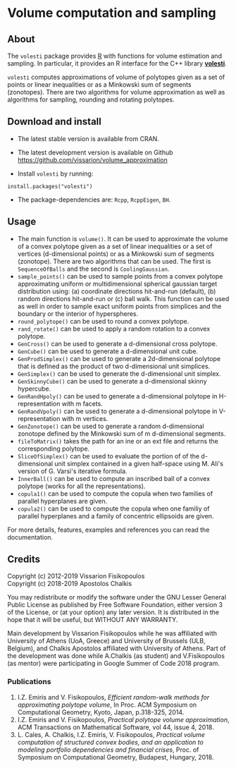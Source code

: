 # Volume computation and sampling

## About  
The `volesti` package provides [R](http://www.r-project.org) with functions for volume estimation and sampling. In particular, it provides an R interface for the C++ library [**volesti**](https://github.com/vissarion/volume_approximation). 

`volesti` computes approximations of volume of polytopes given as a set of points or linear inequalities or as a Minkowski sum of segments (zonotopes). There are two algorithms for volume approximation as well as algorithms for sampling, rounding and rotating polytopes.  

##  Download and install 

* The latest stable version is available from CRAN.
* The latest development version is available on Github https://github.com/vissarion/volume_approximation

* Install `volesti` by running:  
```
install.packages("volesti")
```
* The package-dependencies are: `Rcpp`, `RcppEigen`, `BH`. 

##  Usage

* The main function is `volume()`. It can be used to approximate the volume of a convex polytope given as a set of linear inequalities or a set of vertices (d-dimensional points) or as a Minkowski sum of segments (zonotope). There are two algorithms that can be used. The first is `SequenceOfBalls` and the second is `CoolingGaussian`.  
* `sample_points()` can be used to sample points from a convex polytope approximating uniform or multidimensional spherical gaussian target distribution using: (a) coordinate directions hit-and-run (default), (b) random directions hit-and-run or (c) ball walk. This function can be used as well in order to sample exact uniform points from simplices and the boundary or the interior of hyperspheres.  
* `round_polytope()` can be used to round a convex polytope.  
* `rand_rotate()` can be used to apply a random rotation to a convex polytope.  
* `GenCross()` can be used to generate a d-dimensional cross polytope.  
* `GenCube()` can be used to generate a d-dimensional unit cube.  
* `GenProdSimplex()` can be used to generate a 2d-dimensional polytope that is defined as the product of two d-dimensional unit simplices.  
* `GenSimplex()` can be used to generate the d-dimensional unit simplex.  
* `GenSkinnyCube()` can be used to generate a d-dimensional skinny hypercube.  
* `GenRandHpoly()` can be used to generate a d-dimensional polytope in H-representation with m facets.  
* `GenRandVpoly()` can be used to generate a d-dimensional polytope in V-representation with m vertices.  
* `GenZonotope()` can be used to generate a random d-dimensional zonotope defined by the Minkowski sum of m d-dimensional segments.  
* `fileToMatrix()` takes the path for an ine or an ext file and returns the corresponding polytope.  
* `SliceOfSimplex()` can be used to evaluate the portion of of the d-dimensional unit simplex contained in a given half-space using M. Ali's version of G. Varsi's iterative formula.  
* `InnerBall()` can be used to compute an inscribed ball of a convex polytope (works for all the representations).  
* `copula1()` can be used to compute the copula when two families of parallel hyperplanes are given.  
* `copula2()` can be used to compute the copula when one familiy of parallel hyperplanes  and a family of concentric ellipsoids are given.  

For more details, features, examples and references you can read the documentation.  

## Credits

Copyright (c) 2012-2019 Vissarion Fisikopoulos  
Copyright (c) 2018-2019 Apostolos Chalkis  

You may redistribute or modify the software under the GNU Lesser General Public License as published by Free Software Foundation, either version 3 of the License, or (at your option) any later version. It is distributed in the hope that it will be useful, but WITHOUT ANY WARRANTY.   

Main development by Vissarion Fisikopoulos while he was affiliated with University of Athens (UoA, Greece) and University of Brussels (ULB, Belgium), and Chalkis Apostolos affiliated with University of Athens. Part of the development was done while  A.Chalkis (as student) and V.Fisikopoulos (as mentor) were participating in Google Summer of Code 2018 program.

### Publications

1. I.Z. Emiris and V. Fisikopoulos, *Efficient random-walk methods for approximating polytope volume*, In Proc. ACM Symposium on Computational Geometry, Kyoto, Japan, p.318-325, 2014.  
2. I.Z. Emiris and V. Fisikopoulos, *Practical polytope volume approximation*, ACM Transactions on Mathematical Software, vol 44, issue 4, 2018.  
3. L. Cales, A. Chalkis, I.Z. Emiris, V. Fisikopoulos, *Practical volume computation of structured convex bodies, and an application to modeling portfolio dependencies and financial crises*, Proc. of Symposium on Computational Geometry, Budapest, Hungary, 2018.  

